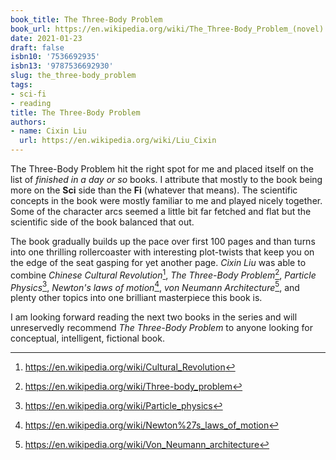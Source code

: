 ```yaml
---
book_title: The Three-Body Problem
book_url: https://en.wikipedia.org/wiki/The_Three-Body_Problem_(novel)
date: 2021-01-23
draft: false
isbn10: '7536692935'
isbn13: '9787536692930'
slug: the_three-body_problem
tags:
- sci-fi
- reading
title: The Three-Body Problem
authors:
- name: Cixin Liu
  url: https://en.wikipedia.org/wiki/Liu_Cixin
---
```



The Three-Body Problem hit the right spot for me and placed itself on the list
of _finished in a day or so_ books. I attribute that mostly to the book being more
on the **Sci** side than the **Fi** (whatever that means).
The scientific concepts in the book were mostly familiar to me and played nicely
together. Some of the character arcs seemed a little bit far fetched and flat
but the scientific side of the book balanced that out.

The book gradually builds up the pace over first 100 pages and than turns
into one thrilling rollercoaster with interesting plot-twists that keep you
on the edge of the seat gasping for yet another page. _Cixin Liu_ was able
to combine _Chinese Cultural Revolution_[^1], _The Three-Body Problem_[^2],
_Particle Physics_[^3], _Newton's laws of motion_[^4], _von Neumann Architecture_[^5],
and plenty other topics into one brilliant masterpiece this book is.

I am looking forward reading the next two books in the series and will unreservedly
recommend _The Three-Body Problem_ to anyone looking for conceptual, intelligent,
fictional book.

[^1]: https://en.wikipedia.org/wiki/Cultural_Revolution
[^2]: https://en.wikipedia.org/wiki/Three-body_problem
[^3]: https://en.wikipedia.org/wiki/Particle_physics
[^4]: https://en.wikipedia.org/wiki/Newton%27s_laws_of_motion
[^5]: https://en.wikipedia.org/wiki/Von_Neumann_architecture

